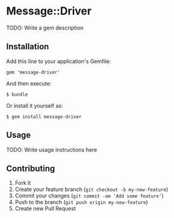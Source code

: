 # Message::Driver

TODO: Write a gem description

## Installation

Add this line to your application's Gemfile:

    gem 'message-driver'

And then execute:

    $ bundle

Or install it yourself as:

    $ gem install message-driver

## Usage

TODO: Write usage instructions here

## Contributing

1. Fork it
2. Create your feature branch (`git checkout -b my-new-feature`)
3. Commit your changes (`git commit -am 'Add some feature'`)
4. Push to the branch (`git push origin my-new-feature`)
5. Create new Pull Request
